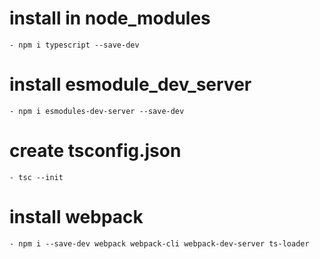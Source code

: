 # install in node_modules
    - npm i typescript --save-dev

# install esmodule_dev_server
    - npm i esmodules-dev-server --save-dev

# create tsconfig.json
    - tsc --init

# install webpack
    - npm i --save-dev webpack webpack-cli webpack-dev-server ts-loader